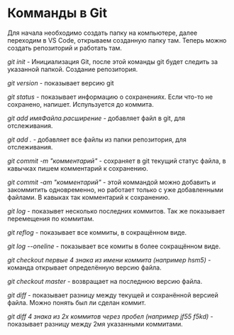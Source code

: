 # Комманды в Git #

Для начала необходимо создать папку на компьютере, далее переходим в VS Code, открываем созданную папку там. Теперь можно создать репозиторий и работать там.

*git init* - Инициализация Git, после этой команды git будет следить за указанной папкой. Создание репозитория.

*git version* - показывает версию git

*git status* - показывает информацию о сохранениях. Если что-то не сохранено, напишет. Испульзуется до коммита.

*git add имяФайла.расширение* - добавляет файл в git, для отслеживания.

*git add .* - добавляет все файлы из папки репозитория, для отслеживания.

*git commit -m "комментарий"* - сохраняет в git текущий статус файла, в кавычках пишем комментарий к сохранению.

*git commit -am "комментарий"* - этой коммандой можно добавить и закоммитить одновременно, но работает только с уже добавленными файлами. В кавыках так комментарий к сохранению.

*git log* - показывет несколько последних коммитов. Так же показывает перемещения по коммитам.

*git reflog* - показывает все коммиты, в сокращённом виде.

*git log --oneline* - показывает все комиты в более сокращённом виде.

*git checkout первые 4 знака из имени коммита (например hsm5)* - команда открывает определённую версию файла. 

*git checkout master* - возвращает на последнюю версию файла.

*git diff* - показывает разницу между текущей и сохранённой версией файла. Можно понять был ли сделан коммит.

*git diff  4 знака из 2х коммитов через пробел (например jf55 f5kd)* - показывает разницу между 2мя указанными коммитами.
